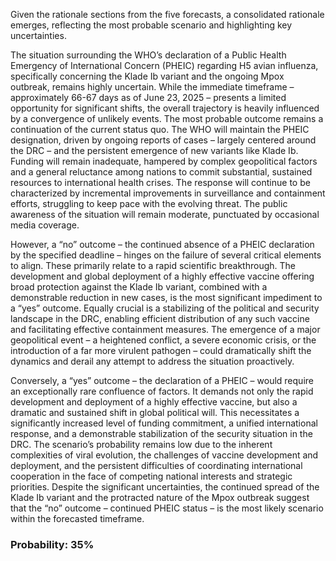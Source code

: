 Given the rationale sections from the five forecasts, a consolidated rationale emerges, reflecting the most probable scenario and highlighting key uncertainties.

The situation surrounding the WHO’s declaration of a Public Health Emergency of International Concern (PHEIC) regarding H5 avian influenza, specifically concerning the Klade Ib variant and the ongoing Mpox outbreak, remains highly uncertain. While the immediate timeframe – approximately 66-67 days as of June 23, 2025 – presents a limited opportunity for significant shifts, the overall trajectory is heavily influenced by a convergence of unlikely events. The most probable outcome remains a continuation of the current status quo. The WHO will maintain the PHEIC designation, driven by ongoing reports of cases – largely centered around the DRC – and the persistent emergence of new variants like Klade Ib. Funding will remain inadequate, hampered by complex geopolitical factors and a general reluctance among nations to commit substantial, sustained resources to international health crises. The response will continue to be characterized by incremental improvements in surveillance and containment efforts, struggling to keep pace with the evolving threat. The public awareness of the situation will remain moderate, punctuated by occasional media coverage.

However, a “no” outcome – the continued absence of a PHEIC declaration by the specified deadline – hinges on the failure of several critical elements to align. These primarily relate to a rapid scientific breakthrough. The development and global deployment of a highly effective vaccine offering broad protection against the Klade Ib variant, combined with a demonstrable reduction in new cases, is the most significant impediment to a “yes” outcome. Equally crucial is a stabilizing of the political and security landscape in the DRC, enabling efficient distribution of any such vaccine and facilitating effective containment measures. The emergence of a major geopolitical event – a heightened conflict, a severe economic crisis, or the introduction of a far more virulent pathogen – could dramatically shift the dynamics and derail any attempt to address the situation proactively.

Conversely, a “yes” outcome – the declaration of a PHEIC – would require an exceptionally rare confluence of factors. It demands not only the rapid development and deployment of a highly effective vaccine, but also a dramatic and sustained shift in global political will. This necessitates a significantly increased level of funding commitment, a unified international response, and a demonstrable stabilization of the security situation in the DRC. The scenario’s probability remains low due to the inherent complexities of viral evolution, the challenges of vaccine development and deployment, and the persistent difficulties of coordinating international cooperation in the face of competing national interests and strategic priorities. Despite the significant uncertainties, the continued spread of the Klade Ib variant and the protracted nature of the Mpox outbreak suggest that the “no” outcome – continued PHEIC status – is the most likely scenario within the forecasted timeframe.

### Probability: 35%